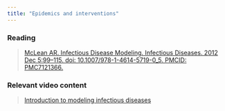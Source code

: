 ```yaml
---
title: "Epidemics and interventions"
---
```




### Reading

> [McLean AR. Infectious Disease Modeling. Infectious Diseases. 2012 Dec 5:99–115. doi: 10.1007/978-1-4614-5719-0_5. PMCID: PMC7121366.](https://doi.org/10.1007%2F978-1-4614-5719-0_5)




### Relevant video content

> [Introduction to modeling infectious diseases](https://ccdd.hsph.harvard.edu/introduction-to-infectious-disease-modeling/week-2-infectious-disease-models-i/)